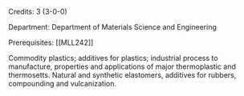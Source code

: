 Credits: 3 (3-0-0)

Department: Department of Materials Science and Engineering

Prerequisites: [[MLL242]]

Commodity plastics; additives for plastics; industrial process to manufacture, properties and applications of major thermoplastic and thermosetts. Natural and synthetic elastomers, additives for rubbers, compounding and vulcanization.